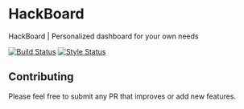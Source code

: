 # HackBoard
HackBoard | Personalized dashboard for your own needs

[![Build Status](https://travis-ci.org/SPHackers/HackBoard.svg?branch=master)](https://travis-ci.org/SPHackers/HackBoard)
[![Style Status](https://styleci.io/repos/65632396/shield)](https://styleci.io/repos/65632396/shield)

## Contributing

Please feel free to submit any PR that improves or add new features.

